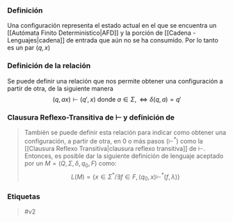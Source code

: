 ### Definición
Una configuración representa el estado actual en el que se encuentra un [[Autómata Finito Determinístico|AFD]] y la porción de [[Cadena - Lenguajes|cadena]] de entrada que aún no se ha consumido. Por lo tanto es un par $(q,x)$ 
### Definición de la relación
Se puede definir una relación que nos permite obtener una configuración a partir de otra, de la siguiente manera$$(q,ax)⊢(q',x) \text{ donde } a∈Σ, ⇔ δ(q,a)=q'$$
### Clausura Reflexo-Transitiva de $⊢$ y definición de 
> También se puede definir esta relación para indicar como obtener una configuración, a partir de otra, en 0 o más pasos $(⊢^*)$ como la [[Clausura Reflexo Transitiva|clausura reflexo transitiva]] de $⊢$. 
> Entonces, es posible dar la siguiente definición de lenguaje aceptado por un $M = (Q, Σ, δ, q_0 , F )$ como:$$L(M)=\{x∈Σ^*/∃f∈F,(q_0,x)⊢^*(f,λ)\}$$
### Etiquetas
> #v2